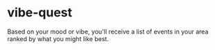 # vibe-quest
Based on your mood or vibe, you'll receive a list of events in your area ranked by what you might like best.
